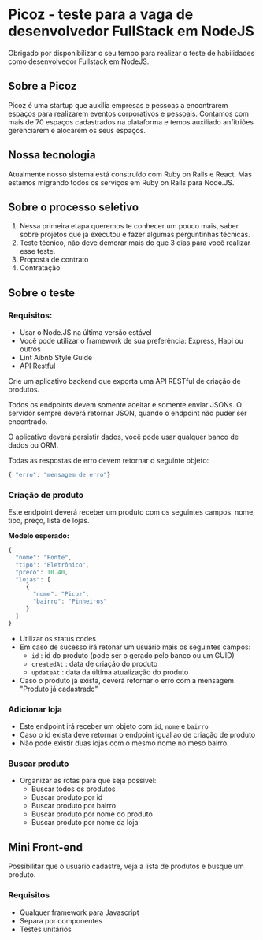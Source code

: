 # Picoz - teste para a vaga de desenvolvedor FullStack em NodeJS
Obrigado por disponibilizar o seu tempo para realizar o teste de habilidades como desenvolvedor Fullstack em NodeJS.

## Sobre a Picoz
Picoz é uma startup que auxilia empresas e pessoas a encontrarem espaços para realizarem eventos corporativos e pessoais. Contamos com mais de 70 espaços cadastrados na plataforma e temos auxiliado anfitriões gerenciarem e alocarem os seus espaços.

## Nossa tecnologia
Atualmente nosso sistema está construído com Ruby on Rails e React. Mas estamos migrando todos os serviços em Ruby on Rails para Node.JS.

## Sobre o processo seletivo
1. Nessa primeira etapa queremos te conhecer um pouco mais, saber sobre projetos que já executou e fazer algumas perguntinhas técnicas.
2. Teste técnico, não deve demorar mais do que 3 dias para você realizar esse teste.
3. Proposta de contrato
4. Contratação

## Sobre o teste
### Requisitos:
- Usar o Node.JS na última versão estável
- Você pode utilizar o framework de sua preferência: Express, Hapi ou outros
- Lint Aibnb Style Guide
- API Restful

Crie um aplicativo backend que exporta uma API RESTful de criação de produtos.

Todos os endpoints devem somente aceitar e somente enviar JSONs.
O servidor sempre deverá retornar JSON, quando o endpoint não puder ser encontrado.

O aplicativo deverá persistir dados, você pode usar qualquer banco de dados ou ORM.

Todas as respostas de erro devem retornar o seguinte objeto:

```javascript
{ "erro": "mensagem de erro"}
```

### Criação de produto
Este endpoint deverá receber um produto com os seguintes campos: nome, tipo, preço, lista de lojas.

**Modelo esperado:**

```javascript
{ 
  "nome": "Fonte",
  "tipo": "Eletrônico",
  "preco": 10.40,
  "lojas": [
     {
       "nome": "Picoz",
       "bairro": "Pinheiros"
     }
  ]
}
```

- Utilizar os status codes
- Em caso de sucesso irá retonar um usuário mais os seguintes campos:
  - `id` : id do produto (pode ser o gerado pelo banco ou um GUID)
  - `createdAt` : data de criação do produto
  - `updateAt` : data da última atualização do produto
 - Caso o produto já exista, deverá retornar o erro com a mensagem "Produto já cadastrado"
 
### Adicionar loja
 - Este endpoint irá receber um objeto com `id`, `nome` e `bairro`
 - Caso o id exista deve retornar o endpoint igual ao de criação de produto
 - Não pode existir duas lojas com o mesmo nome no meso bairro.
 
### Buscar produto
- Organizar as rotas para que seja possível:
  - Buscar todos os produtos
  - Buscar produto por id
  - Buscar produto por bairro
  - Buscar produto por nome do produto
  - Buscar produto por nome da loja
  
## Mini Front-end
Possibilitar que o usuário cadastre, veja a lista de produtos e busque um produto.
 
### Requisitos
- Qualquer framework para Javascript
- Separa por componentes
- Testes unitários
